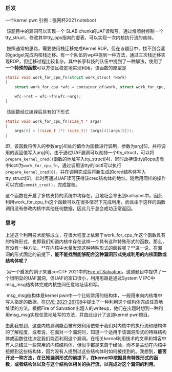 ### 启发

一个kernel pwn 引例：强网杯2021 noteboot

​	该题目中的漏洞可以实现一个 SLAB chunk的UAF读和写。通过堆喷射控制一个tty_struct，修改其中tty_ops指向的虚表，可以实现一次内核执行流的劫持。

​	按照通常的思路，需要使用栈迁移完成Kernel ROP。但在该题目中，找不到合适的gadget完成内核栈迁移。有一个队伍的wp中提到一种方法，通过三次栈迁移实现ROP，但迁移过程比较复杂。其中长亭科技的队伍中提到了一种解法，使用了一个**特殊的函数**可以方便且稳定地实现利用。该函数的原型是

```c
static void work_for_cpu_fn(struct work_struct *work)
{
	struct work_for_cpu *wfc = container_of(work, struct work_for_cpu, work);

	wfc->ret = wfc->fn(wfc->arg);
}
```

​	该函数经过编译后具有如下形式

```c
static void work_for_cpu_fn(size_t * args)
{
    args[6] = ((size_t (*) (size_t)) (args[4](args[5]));
}
```

​	即，该函数将传入的参数arg[4]处的值作为函数进行调用，参数为arg[5]，并将调用的返回值写入arg[6]。由于通过UAF漏洞可以劫持一个tty_struct，可以将`prepare_kernel_cred()`函数的地址写入tty_struct[4]，同时劫持该tty的ops虚表中ioctl为`work_for_cpu_fn`，通过调用该tty的ioctl可以执行`prepare_kernel_cred(0)`，并在调用完成后将新生成的cred结构体写入tty_struct[6]，此时再通过UAF读可获得该cred结构体的地址。随后用同样的操作可以完成`commit_cred()`，完成提权。

​	这个函数在开启了多核支持的系统中均存在，且地址会导出到kallsyms中。因此利用work_for_cpu_fn这个函数可以在很多情况下完成利用，而且由于这样的函数调用没有修改内核中其他任何数据，因此几乎总会成功正常返回。



### 思考

​	上述这个利用技术能够成立，在很大程度上依赖于work_for_cpu_fn这个函数具有的特殊形式，也即我们知道内核中存在这样一个具有这种特殊形式的函数。那么，有没有一种方法，**在内核中大量发现这种特殊形式的函数呢？**进一说，在漏洞的形式固定的前提下，**能不能找到能够配合这种漏洞形式完成利用的内核函数或结构体呢？**

​	另一个启发的例子来自corCTF 2021中的[Fire of Salvation](https://www.willsroot.io/2021/08/corctf-2021-fire-of-salvation-writeup.html)。这道题目中提供了一个很明显的UAF漏洞，但UAF的窗口很小，利用思路是通过System V IPC中msg_msg结构体完成内核空间任意地址读和写。

​	msg_msg结构体是kernel pwn中一个比较常用的结构体，一般用来向内核堆中写入指定的数据，在[CVE-2021-26708](https://a13xp0p0v.github.io/2021/02/09/CVE-2021-26708.html)中提出了一种利用这个结构体完成任意地址读的方法。根据Fire of Salvation出题人的writeup，他们在出题时想到一种利用msg_msg实现任意地址写的方法，并由此设计了这道kernel pwn题目。

​	由此我想到，这些内核漏洞能否被有效利用依赖于我们对内核中的执行流和结构体的了解程度，或者说，在面对一个漏洞时，知道一个适用于该漏洞形式的特殊结构体或函数往往决定我们能否利用这个漏洞。在相关kernel利用技术的文章和博客中有人总结过一些常用的内核结构体，但似乎都是来自于经验，而不是主动在内核中挖掘到这些结构体，因为没有人提到过这些结构体时如何被找到的。我想到，**能否开发一种方法，在已知漏洞形式的前提下，在kernel中挖掘具有特殊形式的函数，或者结构体以及与这个结构体相关的执行流，以完成对这个漏洞的利用。**

​	

